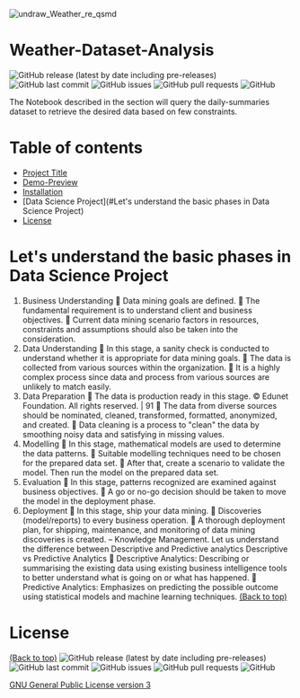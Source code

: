 <!-- Add banner here -->
![undraw_Weather_re_qsmd](https://user-images.githubusercontent.com/83410546/135469595-7be2c567-4cd0-4f46-b787-bd8f0d18f650.png)

# Weather-Dataset-Analysis

<!-- Add buttons here -->
![GitHub release (latest by date including pre-releases)](https://img.shields.io/github/v/release/ridhed/Weather-Dataset-Analysis?include_prereleases)
![GitHub last commit](https://img.shields.io/github/last-commit/ridhed/Weather-Dataset-Analysis)
![GitHub issues](https://img.shields.io/github/issues-raw/ridhed/Weather-Dataset-Analysis)
![GitHub pull requests](https://img.shields.io/github/issues-pr/ridhed/Weather-Dataset-Analysis)
![GitHub](https://img.shields.io/github/license/ridhed/Weather-Dataset-Analysis)

<!-- Described the project in brief -->
The Notebook described in the section will query the daily-summaries dataset to retrieve the desired data based on few constraints.


# Table of contents

- [Project Title](#project-title)
- [Demo-Preview](#demo-preview)
- [Installation](#installation)
- [Data Science Project](#Let's understand the basic phases in Data Science Project)
- [License](#license)

# Let's understand the basic phases in Data Science Project
1. Business Understanding
 Data mining goals are defined.
 The fundamental requirement is to understand client and business objectives.
 Current data mining scenario factors in resources, constraints and
assumptions should also be taken into the consideration.
2. Data Understanding
 In this stage, a sanity check is conducted to understand whether it is
appropriate for data mining goals.
 The data is collected from various sources within the organization.
 It is a highly complex process since data and process from various sources
are unlikely to match easily.
3. Data Preparation
 The data is production ready in this stage.
© Edunet Foundation. All rights reserved. | 91
 The data from diverse sources should be nominated, cleaned, transformed,
formatted, anonymized, and created.
 Data cleaning is a process to "clean" the data by smoothing noisy data and
satisfying in missing values.
4. Modelling
 In this stage, mathematical models are used to determine the data patterns.
 Suitable modelling techniques need to be chosen for the prepared data set.
 After that, create a scenario to validate the model. Then run the model on the
prepared data set.
5. Evaluation
 In this stage, patterns recognized are examined against business objectives.
 A go or no-go decision should be taken to move the model in the deployment
phase.
6. Deployment
 In this stage, ship your data mining.
 Discoveries (model/reports) to every business operation.
 A thorough deployment plan, for shipping, maintenance, and monitoring of
data mining discoveries is created. – Knowledge Management.
Let us understand the difference between Descriptive and Predictive analytics
Descriptive vs Predictive Analytics
 Descriptive Analytics: Describing or summarising the existing data using
existing business intelligence tools to better understand what is going on
or what has happened.
 Predictive Analytics: Emphasizes on predicting the possible outcome
using statistical models and machine learning techniques.
[(Back to top)](#table-of-contents)


# License
[(Back to top)](#table-of-contents)
![GitHub release (latest by date including pre-releases)](https://img.shields.io/github/v/release/ridhed/Weather-Dataset-Analysis?include_prereleases)
![GitHub last commit](https://img.shields.io/github/last-commit/ridhed/Weather-Dataset-Analysis)
![GitHub issues](https://img.shields.io/github/issues-raw/ridhed/Weather-Dataset-Analysis)
![GitHub pull requests](https://img.shields.io/github/issues-pr/ridhed/Weather-Dataset-Analysis)
![GitHub](https://img.shields.io/github/license/ridhed/Weather-Dataset-Analysis)

[GNU General Public License version 3](https://opensource.org/licenses/GPL-3.0)
